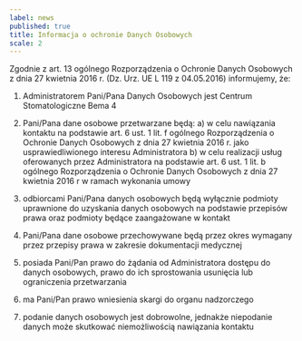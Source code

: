 ```yaml
---
label: news
published: true
title: Informacja o ochronie Danych Osobowych
scale: 2
---
```


Zgodnie z art. 13 ogólnego Rozporządzenia o Ochronie Danych Osobowych z dnia 27 kwietnia 2016 r. (Dz. Urz. UE L 119 z 04.05.2016) informujemy, że:

1) Administratorem Pani/Pana Danych Osobowych jest Centrum Stomatologiczne Bema 4

2) Pani/Pana dane osobowe przetwarzane będą:
a) w celu nawiązania kontaktu na podstawie art. 6 ust. 1 lit. f ogólnego Rozporządzenia o Ochronie Danych Osobowych z dnia 27 kwietnia 2016 r. jako usprawiedliwionego interesu Administratora
b) w celu realizacji usług oferowanych przez Administratora na podstawie art. 6 ust. 1 lit. b ogólnego Rozporządzenia o Ochronie Danych Osobowych z dnia 27 kwietnia 2016 r w ramach wykonania umowy

3) odbiorcami Pani/Pana danych osobowych będą wyłącznie podmioty uprawnione do uzyskania danych osobowych na podstawie przepisów prawa oraz podmioty będące zaangażowane w kontakt

4) Pani/Pana dane osobowe przechowywane będą przez okres wymagany przez przepisy prawa w zakresie dokumentacji medycznej

5) posiada Pani/Pan prawo do żądania od Administratora dostępu do danych osobowych, prawo do ich sprostowania usunięcia lub ograniczenia przetwarzania

6) ma Pani/Pan prawo wniesienia skargi do organu nadzorczego

7) podanie danych osobowych jest dobrowolne, jednakże niepodanie danych może skutkować niemożliwością nawiązania kontaktu
